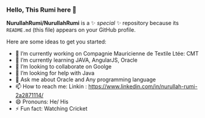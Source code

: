 ### Hello, This Rumi here 👋

**NurullahRumi/NurullahRumi** is a ✨ _special_ ✨ repository because its `README.md` (this file) appears on your GitHub profile.

Here are some ideas to get you started:

- 🔭 I’m currently working on Compagnie Mauricienne de Textile Ltée: CMT
- 🌱 I’m currently learning JAVA, AngularJS, Oracle
- 👯 I’m looking to collaborate on Goolge
- 🤔 I’m looking for help with Java
- 💬 Ask me about Oracle and Any programming language
- 📫 How to reach me: Linkin : https://www.linkedin.com/in/nurullah-rumi-2a2871114/
- 😄 Pronouns: He/ His
- ⚡ Fun fact: Watching Cricket 
